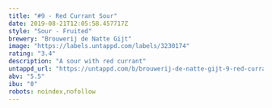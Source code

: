 ```yaml
---
title: "#9 - Red Currant Sour"
date: 2019-08-21T12:05:58.457717Z
style: "Sour - Fruited"
brewery: "Brouwerij de Natte Gijt"
image: "https://labels.untappd.com/labels/3230174"
rating: "3.4"
description: "A sour with red currant"
untappd_url: "https://untappd.com/b/brouwerij-de-natte-gijt-9-red-currant-sour/3230174"
abv: "5.5"
ibu: "0"
robots: noindex,nofollow
---
```

